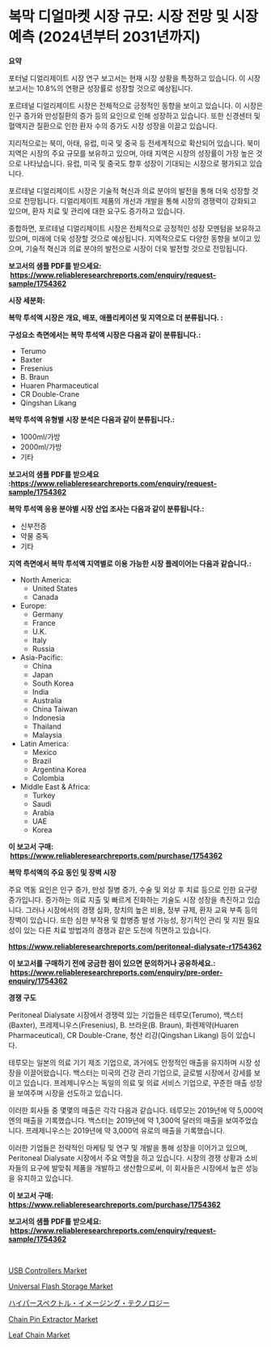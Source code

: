 <p><h1>복막 디얼마켓 시장 규모: 시장 전망 및 시장 예측 (2024년부터 2031년까지)</h1></p><p><strong>요약</strong></p>
<p><p>포터널 디얼리제이트 시장 연구 보고서는 현재 시장 상황을 특정하고 있습니다. 이 시장 보고서는 10.8%의 연평균 성장률로 성장할 것으로 예상됩니다. </p><p>포르테널 디얼리제이트 시장은 전체적으로 긍정적인 동향을 보이고 있습니다. 이 시장은 인구 증가와 만성질환의 증가 등의 요인으로 인해 성장하고 있습니다. 또한 신경센터 및 혈액지관 질환으로 인한 환자 수의 증가도 시장 성장을 이끌고 있습니다. </p><p>지리적으로는 북미, 아태, 유럽, 미국 및 중국 등 전세계적으로 확산되어 있습니다. 북미 지역은 시장의 주요 규모를 보유하고 있으며, 아태 지역은 시장의 성장률이 가장 높은 것으로 나타났습니다. 유럽, 미국 및 중국도 향후 성장이 기대되는 시장으로 평가되고 있습니다. </p><p>포르테널 디얼리제이트 시장은 기술적 혁신과 의료 분야의 발전을 통해 더욱 성장할 것으로 전망됩니다. 디얼리제이트 제품의 개선과 개발을 통해 시장의 경쟁력이 강화되고 있으며, 환자 치료 및 관리에 대한 요구도 증가하고 있습니다. </p><p>종합하면, 포르테널 디얼리제이트 시장은 전체적으로 긍정적인 성장 모멘텀을 보유하고 있으며, 미래에 더욱 성장할 것으로 예상됩니다. 지역적으로도 다양한 동향을 보이고 있으며, 기술적 혁신과 의료 분야의 발전으로 시장이 더욱 발전할 것으로 전망됩니다.</p></p>
<p><strong>보고서의 샘플 PDF를 받으세요: &nbsp;<a href="https://www.reliableresearchreports.com/enquiry/request-sample/1754362">https://www.reliableresearchreports.com/enquiry/request-sample/1754362</a></strong></p>
<p><strong>시장 세분화:</strong></p>
<p><strong> 복막 투석액 시장은 개요, 배포, 애플리케이션 및 지역으로 더 분류됩니다. :</strong></p>
<p><strong>구성요소 측면에서는 복막 투석액 시장은 다음과 같이 분류됩니다.:</strong></p>
<p><ul><li>Terumo</li><li>Baxter</li><li>Fresenius</li><li>B. Braun</li><li>Huaren Pharmaceutical</li><li>CR Double-Crane</li><li>Qingshan Likang</li></ul></p>
<p><strong> 복막 투석액 유형별 시장 분석은 다음과 같이 분류됩니다.:</strong></p>
<p><ul><li>1000ml/가방</li><li>2000ml/가방</li><li>기타</li></ul></p>
<p><strong>보고서의 샘플 PDF를 받으세요 :<a href="https://www.reliableresearchreports.com/enquiry/request-sample/1754362">https://www.reliableresearchreports.com/enquiry/request-sample/1754362</a></strong></p>
<p><strong> 복막 투석액 응용 분야별 시장 산업 조사는 다음과 같이 분류됩니다.:</strong></p>
<p><ul><li>신부전증</li><li>약물 중독</li><li>기타</li></ul></p>
<p><strong>지역 측면에서 복막 투석액 지역별로 이용 가능한 시장 플레이어는 다음과 같습니다.:</strong></p>
<p><ul>
    <li>
        North America:
        <ul>
            <li>United States</li>
            <li>Canada</li>
        </ul>
    </li>
    <li>
        Europe:
        <ul>
            <li>Germany</li>
            <li>France</li>
            <li>U.K.</li>
            <li>Italy</li>
            <li>Russia</li>
        </ul>
    </li>
    <li>
        Asia-Pacific:
        <ul>
            <li>China</li>
            <li>Japan</li>
            <li>South Korea</li>
            <li>India</li>
            <li>Australia</li>
            <li>China Taiwan</li>
            <li>Indonesia</li>
            <li>Thailand</li>
            <li>Malaysia</li>
        </ul>
    </li>
    <li>
        Latin America:
        <ul>
            <li>Mexico</li>
            <li>Brazil</li>
            <li>Argentina Korea</li>
            <li>Colombia</li>
        </ul>
    </li>
    <li>
        Middle East & Africa:
        <ul>
            <li>Turkey</li>
            <li>Saudi</li>
            <li>Arabia</li>
            <li>UAE</li>
            <li>Korea</li>
        </ul>
    </li>
    </ul></p>
<p><strong>이 보고서 구매: &nbsp;<a href="https://www.reliableresearchreports.com/purchase/1754362">https://www.reliableresearchreports.com/purchase/1754362</a></strong></p>
<p><strong>복막 투석액의 주요 동인 및 장벽 시장</strong></p>
<p><p>주요 역동 요인은 인구 증가, 만성 질병 증가, 수술 및 외상 후 치료 등으로 인한 요구량 증가입니다. 증가하는 의료 지출 및 빠르게 진화하는 기술도 시장 성장을 촉진하고 있습니다. 그러나 시장에서의 경쟁 심화, 장치의 높은 비용, 정부 규제, 환자 교육 부족 등의 장벽이 있습니다. 또한 심한 부작용 및 합병증 발생 가능성, 장기적인 관리 및 지원 필요성이 있는 다른 치료 방법과의 경쟁과 같은 도전에 직면하고 있습니다.</p></p>
<p><strong><a href="https://www.reliableresearchreports.com/peritoneal-dialysate-r1754362">https://www.reliableresearchreports.com/peritoneal-dialysate-r1754362</a></strong></p>
<p><strong>이 보고서를 구매하기 전에 궁금한 점이 있으면 문의하거나 공유하세요.: &nbsp;<a href="https://www.reliableresearchreports.com/enquiry/pre-order-enquiry/1754362">https://www.reliableresearchreports.com/enquiry/pre-order-enquiry/1754362</a></strong></p>
<p><strong>경쟁 구도</strong></p>
<p><p>Peritoneal Dialysate 시장에서 경쟁력 있는 기업들은 테루모(Terumo), 백스터(Baxter), 프레제니우스(Fresenius), B. 브라운(B. Braun), 화렌제약(Huaren Pharmaceutical), CR Double-Crane, 청산 리강(Qingshan Likang) 등이 있습니다. </p><p>테루모는 일본의 의료 기기 제조 기업으로, 과거에도 안정적인 매출을 유지하며 시장 성장을 이끌어왔습니다. 백스터는 미국의 건강 관리 기업으로, 글로벌 시장에서 강세를 보이고 있습니다. 프레제니우스는 독일의 의료 및 의료 서비스 기업으로, 꾸준한 매출 성장을 보여주며 시장을 선도하고 있습니다. </p><p>이러한 회사들 중 몇몇의 매출은 각각 다음과 같습니다. 테루모는 2019년에 약 5,000억 엔의 매출을 기록했습니다. 백스터는 2019년에 약 1,300억 달러의 매출을 보여주었습니다. 프레제니우스는 2019년에 약 3,000억 유로의 매출을 기록했습니다.</p><p>이러한 기업들은 전략적인 마케팅 및 연구 및 개발을 통해 성장을 이어가고 있으며, Peritoneal Dialysate 시장에서 주요 역할을 하고 있습니다. 시장의 경쟁 상황과 소비자들의 요구에 발맞춰 제품을 개발하고 생산함으로써, 이 회사들은 시장에서 높은 성능을 유지하고 있습니다.</p></p>
<p><strong>이 보고서 구매: &nbsp; <a href="https://www.reliableresearchreports.com/purchase/1754362">https://www.reliableresearchreports.com/purchase/1754362</a></strong></p>
<p><strong>보고서의 샘플 PDF를 받으세요: &nbsp;<a href="https://www.reliableresearchreports.com/enquiry/request-sample/1754362">https://www.reliableresearchreports.com/enquiry/request-sample/1754362</a></strong><strong></strong></p>
<p>&nbsp;</p>
<p><p><a href="https://www.linkedin.com/pulse/usb-controllers-market-size-reveals-best-marketing-channels-b3u6e?trackingId=3HE6fvBlgIYyr85QSFnhLA%3D%3D">USB Controllers Market</a></p><p><a href="https://www.linkedin.com/pulse/universal-flash-storage-market-share-evolution-growth-trends-jxloe?trackingId=FHMMmi2npKJoAkakbENFeA%3D%3D">Universal Flash Storage Market</a></p><p><a href="https://github.com/zoetazuur/Market-Research-Report-List-1/blob/main/293647127801.md">ハイパースペクトル・イメージング・テクノロジー</a></p><p><a href="https://github.com/biheemgalvinlouises6hokrh3h/Market-Research-Report-List-2/blob/main/chain-pin-extractor-market.md">Chain Pin Extractor Market</a></p><p><a href="https://github.com/guneycigdem35/Market-Research-Report-List-2/blob/main/leaf-chain-market.md">Leaf Chain Market</a></p></p>